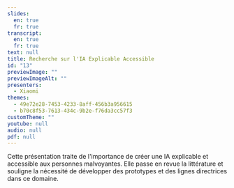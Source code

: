 ```yaml
---
slides:
  en: true
  fr: true
transcript:
  en: true
  fr: true
text: null
title: Recherche sur l'IA Explicable Accessible
id: "13"
previewImage: ""
previewImageAlt: ""
presenters:
  - Xiaomi
themes:
  - 49e72e28-7453-4233-8aff-456b3a956615
  - b70c8f53-7613-434c-9b2e-f76da3cc57f3
customTheme: ""
youtube: null
audio: null
pdf: null
---
```

Cette présentation traite de l'importance de créer une IA explicable et accessible aux personnes malvoyantes. Elle passe en revue la littérature et souligne la nécessité de développer des prototypes et des lignes directrices dans ce domaine.
